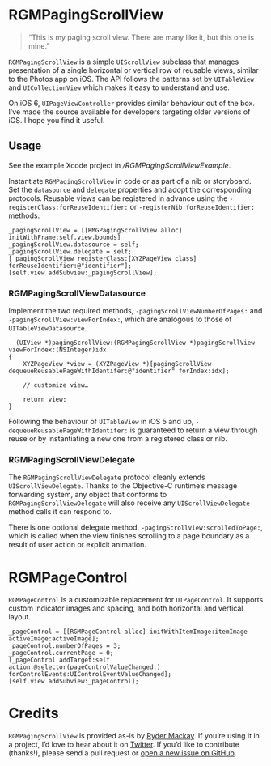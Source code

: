 # RGMPagingScrollView
> “This is my paging scroll view. There are many like it, but this one is mine.”

`RGMPagingScrollView` is a simple `UIScrollView` subclass that manages presentation of a single horizontal or vertical row of reusable views, similar to the Photos app on iOS. The API follows the patterns set by `UITableView` and `UICollectionView` which makes it easy to understand and use.

On iOS 6, `UIPageViewController` provides similar behaviour out of the box. I’ve made the source available for developers targeting older versions of iOS. I hope you find it useful.

## Usage
See the example Xcode project in */RGMPagingScrollViewExample*.

Instantiate `RGMPagingScrollView` in code or as part of a nib or storyboard. Set the `datasource` and `delegate` properties and adopt the corresponding protocols. Reusable views can be registered in advance using the `-registerClass:forReuseIdentifier:` or `-registerNib:forReuseIdentifier:` methods.

	_pagingScrollView = [[RMGPagingScrollView alloc] initWithFrame:self.view.bounds]
	_pagingScrollView.datasource = self;
	_pagingScrollView.delegate = self;
	[_pagingScrollView registerClass:[XYZPageView class] forReuseIdentifier:@"identifier"];
	[self.view addSubview:_pagingScrollView];

### RGMPagingScrollViewDatasource
Implement the two required methods, `-pagingScrollViewNumberOfPages:` and `-pagingScrollView:viewForIndex:`, which are analogous to those of `UITableViewDatasource`.

	- (UIView *)pagingScrollView:(RGMPagingScrollView *)pagingScrollView viewForIndex:(NSInteger)idx
	{
		XYZPageView *view = (XYZPageView *)[pagingScrollView dequeueReusablePageWithIdentifer:@"identifier" forIndex:idx];
		
		// customize view…
		
	    return view;
	}

Following the behaviour of `UITableView` in iOS 5 and up, `-dequeueReusablePageWithIdentifer:` is guaranteed to return a view through reuse or by instantiating a new one from a registered class or nib.

### RGMPagingScrollViewDelegate
The `RGMPagingScrollViewDelegate` protocol cleanly extends `UIScrollViewDelegate`. Thanks to the Objective-C runtime’s message forwarding system, any object that conforms to `RGMPagingScrollViewDelegate` will also receive any `UIScrollViewDelegate` method calls it can respond to.

There is one optional delegate method, `-pagingScrollView:scrolledToPage:`, which is called when the view finishes scrolling to a page boundary as a result of user action or explicit animation.

# RGMPageControl

`RGMPageControl` is a customizable replacement for `UIPageControl`. It supports custom indicator images and spacing, and both horizontal and vertical layout.

	_pageControl = [[RGMPageControl alloc] initWithItemImage:itemImage activeImage:activeImage];
	_pageControl.numberOfPages = 3;
	_pageControl.currentPage = 0;
	[_pageControl addTarget:self action:@selector(pageControlValueChanged:) forControlEvents:UIControlEventValueChanged];
	[self.view addSubview:_pageControl];

# Credits

`RGMPagingScrollView` is provided as-is by [Ryder Mackay][rgm]. If you’re using it in a project, I’d love to hear about it on [Twitter][twitter]. If you’d like to contribute (thanks!), please send a pull request or [open a new issue on GitHub][bug].

[rgm]: http://analogkid.ca "Ryder Mackay"
[twitter]: http://twitter.com/rydermackay "Twitter.com: Ryder Mackay"
[bug]: https://github.com/rydermackay/RGMPagingScrollView/issues/new "New Issue: rydermackay/RGMPagingScrollView"